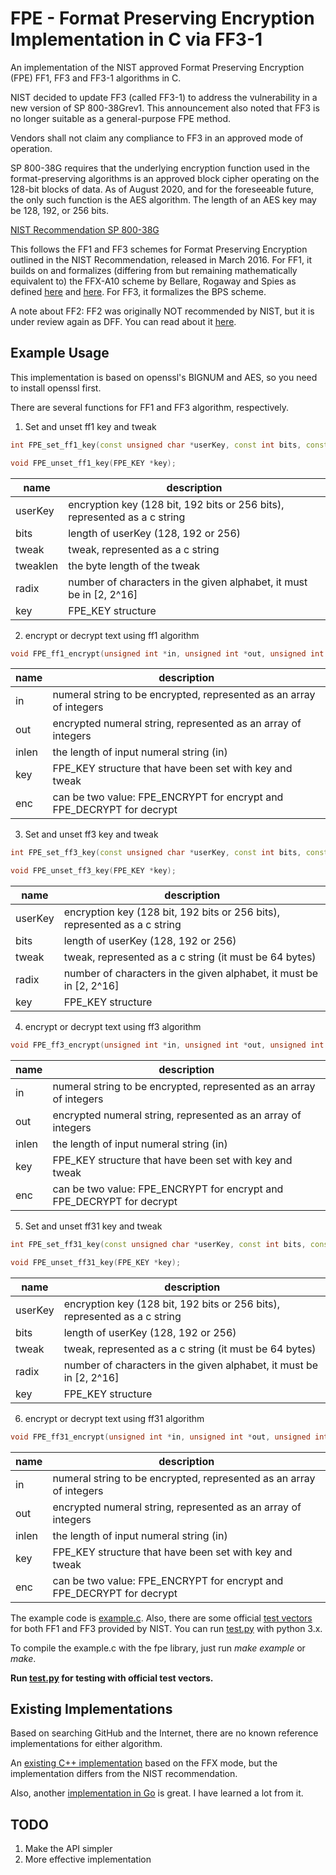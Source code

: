 # FPE - Format Preserving Encryption Implementation in C via FF3-1


An implementation of the NIST approved Format Preserving Encryption (FPE) FF1, FF3  and FF3-1 algorithms in C.

NIST decided to update FF3 (called FF3-1) to address the vulnerability in a new version of SP 800-38Grev1. This announcement also noted that FF3 is no longer suitable as a general-purpose FPE method.

Vendors shall not claim any compliance to FF3 in an approved mode of operation.

SP 800-38G requires that the underlying encryption function used in the format-preserving algorithms is
an approved block cipher operating on the 128-bit blocks of data. As of August 2020, and for the
foreseeable future, the only such function is the AES algorithm. The length of an AES key may be 128, 192, or 256 bits.


[NIST Recommendation SP 800-38G](http://nvlpubs.nist.gov/nistpubs/SpecialPublications/NIST.SP.800-38G.pdf)

This follows the FF1 and FF3 schemes for Format Preserving Encryption outlined in the NIST Recommendation, released in March 2016. For FF1, it builds on and formalizes (differing from but remaining mathematically equivalent to) the FFX-A10 scheme by Bellare, Rogaway and Spies as defined [here](http://csrc.nist.gov/groups/ST/toolkit/BCM/documents/proposedmodes/ffx/ffx-spec.pdf) and [here](http://csrc.nist.gov/groups/ST/toolkit/BCM/documents/proposedmodes/ffx/ffx-spec2.pdf). For FF3, it formalizes the BPS scheme.

A note about FF2: FF2 was originally NOT recommended by NIST, but it is under review again as DFF. You can read about it [here](http://csrc.nist.gov/groups/ST/toolkit/BCM/documents/proposedmodes/dff/dff-ff2-fpe-scheme-update.pdf).

## Example Usage

This implementation is based on openssl's BIGNUM and AES, so you need to install openssl first.

There are several functions for FF1 and FF3 algorithm, respectively.

1. Set and unset ff1 key and tweak

```c++
int FPE_set_ff1_key(const unsigned char *userKey, const int bits, const unsigned char *tweak, const unsigned int tweaklen, const int radix, FPE_KEY *key);

void FPE_unset_ff1_key(FPE_KEY *key);
```

| name     | description                              |
| -------- | ---------------------------------------- |
| userKey  | encryption key (128 bit, 192 bits or 256 bits), represented as a c string |
| bits     | length of userKey (128, 192 or 256)      |
| tweak    | tweak, represented as a c string         |
| tweaklen | the byte length of the tweak             |
| radix    | number of characters in the given alphabet, it must be in [2, 2^16] |
| key      | FPE_KEY structure                        |

2. encrypt or decrypt text using ff1 algorithm

```c++
void FPE_ff1_encrypt(unsigned int *in, unsigned int *out, unsigned int inlen, FPE_KEY *key, const int enc)
```

| name  | description                              |
| ----- | ---------------------------------------- |
| in    | numeral string to be encrypted, represented as an array of integers |
| out   | encrypted numeral string, represented as an array of integers |
| inlen | the length of input numeral string (in)  |
| key   | FPE_KEY structure that have been set with key and tweak |
| enc   | can be two value: FPE_ENCRYPT for encrypt and FPE_DECRYPT for decrypt |

3. Set and unset ff3 key and tweak

```c++
int FPE_set_ff3_key(const unsigned char *userKey, const int bits, const unsigned char *tweak, const unsigned int radix, FPE_KEY *key);

void FPE_unset_ff3_key(FPE_KEY *key);
```

| name    | description                              |
| ------- | ---------------------------------------- |
| userKey | encryption key (128 bit, 192 bits or 256 bits), represented as a c string |
| bits    | length of userKey (128, 192 or 256)      |
| tweak   | tweak, represented as a c string (it must be 64 bytes) |
| radix   | number of characters in the given alphabet, it must be in [2, 2^16] |
| key     | FPE_KEY structure                        |

4. encrypt or decrypt text using ff3 algorithm

```c++
void FPE_ff3_encrypt(unsigned int *in, unsigned int *out, unsigned int inlen, FPE_KEY *key, const int enc);
```

| name  | description                              |
| ----- | ---------------------------------------- |
| in    | numeral string to be encrypted, represented as an array of integers |
| out   | encrypted numeral string, represented as an array of integers |
| inlen | the length of input numeral string (in)  |
| key   | FPE_KEY structure that have been set with key and tweak |
| enc   | can be two value: FPE_ENCRYPT for encrypt and FPE_DECRYPT for decrypt |


5. Set and unset ff31 key and tweak

```c++
int FPE_set_ff31_key(const unsigned char *userKey, const int bits, const unsigned char *tweak, const unsigned int radix, FPE_KEY *key);

void FPE_unset_ff31_key(FPE_KEY *key);
```

| name    | description                              |
| ------- | ---------------------------------------- |
| userKey | encryption key (128 bit, 192 bits or 256 bits), represented as a c string |
| bits    | length of userKey (128, 192 or 256)      |
| tweak   | tweak, represented as a c string (it must be 64 bytes) |
| radix   | number of characters in the given alphabet, it must be in [2, 2^16] |
| key     | FPE_KEY structure                        |

6. encrypt or decrypt text using ff31 algorithm

```c++
void FPE_ff31_encrypt(unsigned int *in, unsigned int *out, unsigned int inlen, FPE_KEY *key, const int enc);
```

| name  | description                              |
| ----- | ---------------------------------------- |
| in    | numeral string to be encrypted, represented as an array of integers |
| out   | encrypted numeral string, represented as an array of integers |
| inlen | the length of input numeral string (in)  |
| key   | FPE_KEY structure that have been set with key and tweak |
| enc   | can be two value: FPE_ENCRYPT for encrypt and FPE_DECRYPT for decrypt |


The example code is [example.c](https://github.com/0NG/Format-Preserving-Encryption/blob/master/example.c). Also, there are some official [test vectors](http://csrc.nist.gov/groups/ST/toolkit/examples.html) for both FF1 and FF3 provided by NIST. You can run [test.py](https://github.com/0NG/Format-Preserving-Encryption/blob/master/test.py) with python 3.x.

To compile the example.c with the fpe library, just run *make example* or *make*.

**Run [test.py](https://github.com/0NG/Format-Preserving-Encryption/blob/master/test.py) for testing with official test vectors.**

## Existing Implementations

Based on searching GitHub and the Internet, there are no known reference implementations for either algorithm.

An [existing C++ implementation](https://github.com/randombit/botan/tree/753b4c2d5301574d3c9390b79aa275a49809e6c8/src/lib/misc/fpe_fe1) based on the FFX mode, but the implementation differs from the NIST recommendation. 

Also, another [implementation in Go](https://github.com/capitalone/fpe) is great. I have learned a lot from it.

## TODO

1. Make the API simpler
2. More effective implementation
